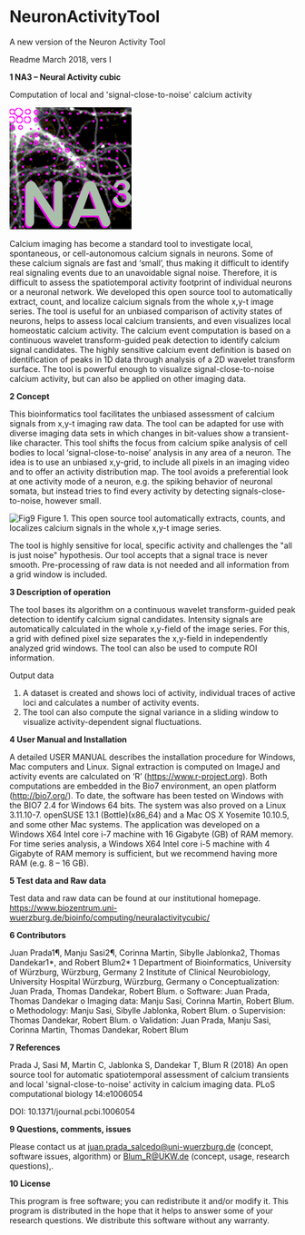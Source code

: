 # NeuronActivityTool

A new version of the Neuron Activity Tool

Readme 								March 2018, vers I

**1	NA3 – Neural Activity cubic**

Computation of local and 'signal-close-to-noise' calcium activity

![Logo](https://github.com/jpits30/NeuronActivityTool/blob/master/Logo.png)

Calcium imaging has become a standard tool to investigate local, spontaneous, or cell-autonomous calcium signals in neurons. Some of these calcium signals are fast and ‘small’, thus making it difficult to identify real signaling events due to an unavoidable signal noise. Therefore, it is difficult to assess the spatiotemporal activity footprint of individual neurons or a neuronal network. We developed this open source tool to automatically extract, count, and localize calcium signals from the whole x,y-t image series. The tool is useful for an unbiased comparison of activity states of neurons, helps to assess local calcium transients, and even visualizes local homeostatic calcium activity. The calcium event computation is based on a continuous wavelet transform-guided peak detection to identify calcium signal candidates. The highly sensitive calcium event definition is based on identification of peaks in 1D data through analysis of a 2D wavelet transform surface. The tool is powerful enough to visualize signal-close-to-noise calcium activity, but can also be applied on other imaging data.

**2	Concept**

This bioinformatics tool facilitates the unbiased assessment of calcium signals from x,y-t imaging raw data. The tool can be adapted for use with diverse imaging data sets in which changes in bit-values show a transient-like character. 
This tool shifts the focus from calcium spike analysis of cell bodies to local ‘signal-close-to-noise’ analysis in any area of a neuron.
The idea is to use an unbiased x,y-grid, to include all pixels in an imaging video and to offer an activity distribution map. The tool avoids a preferential look at one activity mode of a neuron, e.g. the spiking behavior of neuronal somata, but instead tries to find every activity by detecting signals-close-to-noise, however small.

![Fig9](https://github.com/jpits30/NeuronActivityTool/blob/master/Figure9-mod.png)
Figure 1. This open source tool automatically extracts, counts, and localizes calcium signals in the whole x,y-t image series.

The tool is highly sensitive for local, specific activity and challenges the "all is just noise" hypothesis. Our tool accepts that a signal trace is never smooth. Pre-processing of raw data is not needed and all information from a grid window is included.

**3	Description of operation**

The tool bases its algorithm on a continuous wavelet transform-guided peak detection to identify calcium signal candidates. Intensity signals are automatically calculated in the whole x,y-field of the image series. For this, a grid with defined pixel size separates the x,y-field in independently analyzed grid windows. The tool can also be used to compute ROI information. 

Output data 

1)	A dataset is created and shows loci of activity, individual traces of active loci and calculates a number of activity events. 
2)	The tool can also compute the signal variance in a sliding window to visualize activity-dependent signal fluctuations.

**4	User Manual and Installation** 

A detailed USER MANUAL describes the installation procedure for Windows, Mac computers and Linux. 
Signal extraction is computed on ImageJ and activity events are calculated on ‘R’ (https://www.r-project.org). 
Both computations are embedded in the Bio7 environment, an open platform (http://bio7.org/). 
To date, the software has been tested on Windows with the BIO7 2.4 for Windows 64 bits.
The system was also proved on a Linux 3.11.10-7. openSUSE 13.1 (Bottle)(x86_64) and a Mac OS X Yosemite 10.10.5, and some other Mac systems.
The application was developed on a Windows X64 Intel core i-7 machine with 16 Gigabyte (GB) of RAM memory. For time series analysis, a Windows X64 Intel core i-5 machine with 4 Gigabyte of RAM memory is sufficient, but we recommend having more RAM (e.g. 8 – 16 GB).

**5	Test data and Raw data** 

Test data and raw data can be found at our institutional homepage. 
https://www.biozentrum.uni-wuerzburg.de/bioinfo/computing/neuralactivitycubic/

**6	Contributors**

Juan Prada1¶, Manju Sasi2¶, Corinna Martin, Sibylle Jablonka2, Thomas Dandekar1*, and Robert Blum2*
1 Department of Bioinformatics, University of Würzburg, Würzburg, Germany
2 Institute of Clinical Neurobiology, University Hospital Würzburg, Würzburg, Germany 
o	Conceptualization: Juan Prada, Thomas Dandekar, Robert Blum.
o	Software: Juan Prada, Thomas Dandekar
o	Imaging data: Manju Sasi, Corinna Martin, Robert Blum.
o	Methodology: Manju Sasi, Sibylle Jablonka, Robert Blum.
o	Supervision: Thomas Dandekar, Robert Blum.
o	Validation: Juan Prada, Manju Sasi, Corinna Martin, Thomas Dandekar, Robert Blum

**7	References**

Prada J, Sasi M, Martin C, Jablonka S, Dandekar T, Blum R (2018) An open source tool for automatic spatiotemporal assessment of calcium transients and local 'signal-close-to-noise' activity in calcium imaging data. PLoS computational biology 14:e1006054 

DOI: 10.1371/journal.pcbi.1006054

**9	Questions, comments, issues**

Please contact us at juan.prada_salcedo@uni-wuerzburg.de (concept, software issues, algorithm) or Blum_R@UKW.de (concept, usage, research questions),.

**10	License**

This program is free software; you can redistribute it and/or modify it.
This program is distributed in the hope that it helps to answer some of your research questions. We distribute this software without any warranty.
